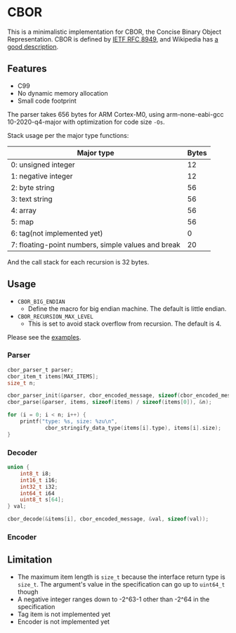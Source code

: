 # CBOR
This is a minimalistic implementation for CBOR, the Concise Binary Object
Representation. CBOR is defined by
[IETF RFC 8949](https://datatracker.ietf.org/doc/html/rfc8949), and
Wikipedia has [a good description](https://en.wikipedia.org/wiki/CBOR).

## Features

* C99
* No dynamic memory allocation
* Small code footprint

The parser takes 656 bytes for ARM Cortex-M0, using arm-none-eabi-gcc
10-2020-q4-major with optimization for code size `-Os`.

Stack usage per the major type functions:

| Major type                                         | Bytes |
| -------------------------------------------------- | ----- |
| 0: unsigned integer                                | 12    |
| 1: negative integer                                | 12    |
| 2: byte string                                     | 56    |
| 3: text string                                     | 56    |
| 4: array                                           | 56    |
| 5: map                                             | 56    |
| 6: tag(not implemented yet)                        | 0     |
| 7: floating-point numbers, simple values and break | 20    |

And the call stack for each recursion is 32 bytes.

## Usage

* `CBOR_BIG_ENDIAN`
  - Define the macro for big endian machine. The default is little endian.
* `CBOR_RECURSION_MAX_LEVEL`
  - This is set to avoid stack overflow from recursion. The default is 4.

Please see the [examples](examples).

### Parser

```c
cbor_parser_t parser;
cbor_item_t items[MAX_ITEMS];
size_t n;

cbor_parser_init(&parser, cbor_encoded_message, sizeof(cbor_encoded_message));
cbor_parse(&parser, items, sizeof(items) / sizeof(items[0]), &n);

for (i = 0; i < n; i++) {
	printf("type: %s, size: %zu\n",
			cbor_stringify_data_type(items[i].type), items[i].size);
}
```

### Decoder

```c
union {
	int8_t i8;
	int16_t i16;
	int32_t i32;
	int64_t i64
	uint8_t s[64];
} val;

cbor_decode(&items[i], cbor_encoded_message, &val, sizeof(val));
```

### Encoder

## Limitation

* The maximum item length is `size_t` because the interface return type is `size_t`. The argument's value in the specification can go up to `uint64_t` though
* A negative integer ranges down to -2^63-1 other than -2^64 in the specification
* Tag item is not implemented yet
* Encoder is not implemented yet
